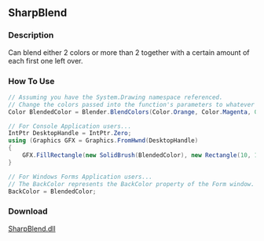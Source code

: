 ## SharpBlend
### Description
Can blend either 2 colors or more than 2 together with a certain amount of each first one left over.

### How To Use
```csharp
// Assuming you have the System.Drawing namespace referenced.
// Change the colors passed into the function's parameters to whatever colors you'd like, unless you want those.
Color BlendedColor = Blender.BlendColors(Color.Orange, Color.Magenta, 0.5);

// For Console Application users...
IntPtr DesktopHandle = IntPtr.Zero;
using (Graphics GFX = Graphics.FromHwnd(DesktopHandle)
{
    GFX.FillRectangle(new SolidBrush(BlendedColor), new Rectangle(10, 10, 10, 10));
}

// For Windows Forms Application users...
// The BackColor represents the BackColor property of the Form window.
BackColor = BlendedColor;
```

### Download
[SharpBlend.dll](https://github.com/Lexz-08/SharpBlend/releases/download/sharpblend/SharpBlend.dll)
